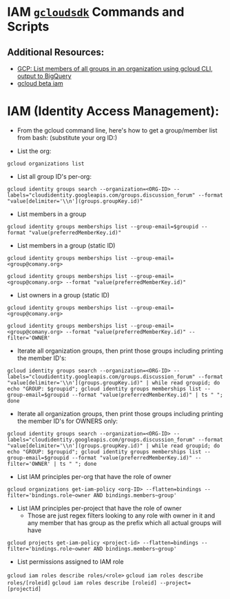 # IAM [`gcloudsdk`](https://cloud.google.com/sdk/) Commands and Scripts

## Additional Resources:

- [GCP: List members of all groups in an organization using gcloud CLI, output to BigQuery](https://stackoverflow.com/questions/68761353/gcp-list-members-of-all-groups-in-an-organization-using-gcloud-cli-output-to-b)
- [gcloud beta iam](https://cloud.google.com/sdk/gcloud/reference/beta/iam)

# **IAM (Identity Access Management)**:

* From the gcloud command line, here's how to get a group/member list from bash: (substitute your org ID:)

- List the org:

`gcloud organizations list`

- List all group ID's per-org:

`gcloud identity groups search --organization=<ORG-ID> --labels="cloudidentity.googleapis.com/groups.discussion_forum" --format "value[delimiter='\\n'](groups.groupKey.id)"`

- List members in a group

`gcloud identity groups memberships list --group-email=$groupid --format "value(preferredMemberKey.id)"`

- List members in a group (static ID)

`gcloud identity groups memberships list --group-email=<group@comany.org>`

`gcloud identity groups memberships list --group-email=<group@comany.org> --format "value(preferredMemberKey.id)"`

- List owners in a group (static ID)

`gcloud identity groups memberships list --group-email=<group@comany.org>`

`gcloud identity groups memberships list --group-email=<group@comany.org> --format "value(preferredMemberKey.id)" --filter='OWNER'`

- Iterate all organization groups, then print those groups including printing the member ID's:

`gcloud identity groups search --organization=<ORG-ID> --labels="cloudidentity.googleapis.com/groups.discussion_forum" --format "value[delimiter='\\n'](groups.groupKey.id)" | while read groupid; do echo "GROUP: $groupid"; gcloud identity groups memberships list --group-email=$groupid --format "value(preferredMemberKey.id)" | ts " "; done`

- Iterate all organization groups, then print those groups including printing the member ID's for OWNERS only:

`gcloud identity groups search --organization=<ORG-ID> --labels="cloudidentity.googleapis.com/groups.discussion_forum" --format "value[delimiter='\\n'](groups.groupKey.id)" | while read groupid; do echo "GROUP: $groupid"; gcloud identity groups memberships list --group-email=$groupid --format "value(preferredMemberKey.id)" --filter='OWNER' | ts " "; done`

- List IAM principles per-org that have the role of owner

`gcloud organizations get-iam-policy <org-ID> --flatten=bindings --filter='bindings.role~owner AND bindings.members~group'`

- List IAM principles per-project that have the role of owner
  - Those are just regex filters looking to any role with owner in it and any member that has group as the prefix which all actual groups will have

`gcloud projects get-iam-policy <project-id> --flatten=bindings --filter='bindings.role~owner AND bindings.members~group'`

- List permissions assigned to IAM role

`gcloud iam roles describe roles/<role>`
`gcloud iam roles describe roles/[roleid]`
`gcloud iam roles describe [roleid] --project=[projectid]`
